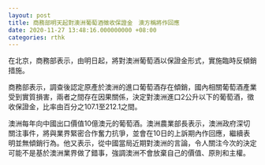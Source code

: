 ```yaml
---
layout: post
title: 商務部明天起對澳洲葡萄酒徵收保證金　澳方稱將作回應
date: 2020-11-27 13:48:16.000000000 +08:00
categories: rthk
---
```


在北京，商務部表示，由明日起，將對澳洲葡萄酒以保證金形式，實施臨時反傾銷措施。

商務部表示，調查後認定原產於澳洲的進口葡萄酒存在傾銷，國內相關葡萄酒產業受到實質損害，兩者之間存在因果關係，決定對澳洲進口2公升以下的葡萄酒，徵收保證金，比率由百分之107.1至212.1之間。

澳洲每年向中國出口價值10億澳元的葡萄酒。澳洲農業部長表示，澳洲政府深切關注事件，將與業界緊密合作奮力抗爭，並會在10日的上訴期內作回應，繼續表明並無傾銷行為。他又表示，從中國當局近期對澳洲的言論，令人關注今次的決定可能不是基於澳洲業界做了錯事，強調澳洲不會放棄自己的價值、原則和主權。
